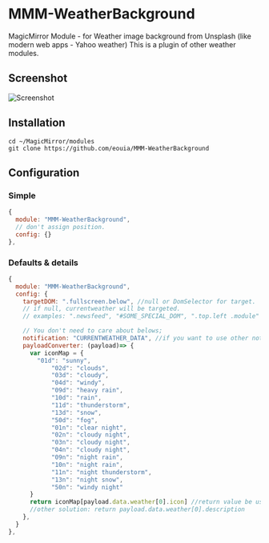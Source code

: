 # MMM-WeatherBackground
MagicMirror Module - for Weather image background from Unsplash (like modern web apps - Yahoo weather)
This is a plugin of other weather modules.
## Screenshot
![Screenshot]()

## Installation
```shell
cd ~/MagicMirror/modules
git clone https://github.com/eouia/MMM-WeatherBackground
```

## Configuration
### Simple
```javascript
{
  module: "MMM-WeatherBackground",
  // don't assign position.
  config: {}
},
```
### Defaults & details
```javascript
{
  module: "MMM-WeatherBackground",
  config: {
    targetDOM: ".fullscreen.below", //null or DomSelector for target.
    // if null, currentweather will be targeted.
    // examples: ".newsfeed", "#SOME_SPECIAL_DOM", ".top.left .module"

    // You don't need to care about belows;
    notification: "CURRENTWEATHER_DATA", //if you want to use other notification, modify this.
    payloadConverter: (payload)=> {
      var iconMap = {
        "01d": "sunny",
  			"02d": "clouds",
  			"03d": "cloudy",
  			"04d": "windy",
  			"09d": "heavy rain",
  			"10d": "rain",
  			"11d": "thunderstorm",
  			"13d": "snow",
  			"50d": "fog",
  			"01n": "clear night",
  			"02n": "cloudy night",
  			"03n": "cloudy night",
  			"04n": "cloudy night",
  			"09n": "night rain",
  			"10n": "night rain",
  			"11n": "night thunderstorm",
  			"13n": "night snow",
  			"50n": "windy night"
      }
      return iconMap[payload.data.weather[0].icon] //return value be used for search keyword.
      //other solution: return payload.data.weather[0].description
    },
  }
},

```
